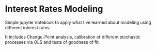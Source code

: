 # Interest Rates Modeling

Simple jupyter notebook to apply what I've learned about modeling using different interest rates. 

It includes Change-Point analysis, calibration of different stochastic processes via OLS and tests of goodness of fit.

